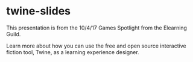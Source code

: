 # twine-slides
This presentation is from the 10/4/17 Games Spotlight from the Elearning Guild.

Learn more about how you can use the free and open source interactive fiction tool, Twine, as a learning experience designer.
